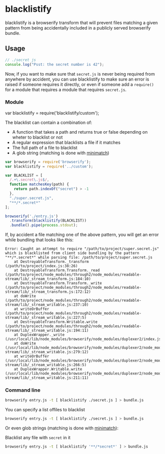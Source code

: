 # blacklistify

blacklistify is a browserify transform that will prevent files matching a given pattern from being accidentally included in a publicly served browserify bundle.

## Usage

```js
// ./secret js
console.log("Psst: the secret number is 42");
```

Now, if you want to make sure that `secret.js` is never being required from anywhere by accident, you can use blacklistify to make sure an error is raised if someone requires it directly, or even if someone add a `require()` for a module that requires a module that requires `secret.js`.

### Module

var blacklistify = require('blacklistify/custom');

The blacklist can contain a combination of:
  - A function that takes a path and returns true or false depending on wheter to blacklist or not
  - A regular expression that blacklists a file if it matches
  - The full path of a file to blacklist
  - A glob string (matching is done with [minimatch](https://www.npmjs.org/package/minimatch))

``` javascript
var browserify = require('browserify');
var blacklistify = require('../custom');

var BLACKLIST = [
  /.+\.secret\.js$/,
  function matchesKey(path) {
    return path.indexOf("secret") > -1
  },
  "./super.secret.js",
  "**/*.secret*"
];

browserify('./entry.js')
  .transform(blacklistify(BLACKLIST))
  .bundle().pipe(process.stdout);
```

If, by accident a file matching one of the above pattern, you will get an error while bundling that looks like this:

```
Error: Caught an attempt to require "/path/to/project/super.secret.js" which is blacklisted from client side bundling by the pattern "**/*.secret*" while parsing file: /path/to/project/super.secret.js
    at DestroyableTransform._transform (/path/to/project/index.js:38:26)
    at DestroyableTransform.Transform._read (/path/to/project/node_modules/through2/node_modules/readable-stream/lib/_stream_transform.js:184:10)
    at DestroyableTransform.Transform._write (/path/to/project/node_modules/through2/node_modules/readable-stream/lib/_stream_transform.js:172:12)
    at doWrite (/path/to/project/node_modules/through2/node_modules/readable-stream/lib/_stream_writable.js:237:10)
    at writeOrBuffer (/path/to/project/node_modules/through2/node_modules/readable-stream/lib/_stream_writable.js:227:5)
    at DestroyableTransform.Writable.write (/path/to/project/node_modules/through2/node_modules/readable-stream/lib/_stream_writable.js:194:11)
    at DuplexWrapper._write (/usr/local/lib/node_modules/browserify/node_modules/duplexer2/index.js:57:18)
    at doWrite (/usr/local/lib/node_modules/browserify/node_modules/duplexer2/node_modules/readable-stream/lib/_stream_writable.js:279:12)
    at writeOrBuffer (/usr/local/lib/node_modules/browserify/node_modules/duplexer2/node_modules/readable-stream/lib/_stream_writable.js:266:5)
    at DuplexWrapper.Writable.write (/usr/local/lib/node_modules/browserify/node_modules/duplexer2/node_modules/readable-stream/lib/_stream_writable.js:211:11)
```

### Command line

``` bash
browserify entry.js -t [ blacklistify ./secret.js ] > bundle.js
```

You can specify a list offiles to blacklist

``` bash
browserify entry.js -t [ blacklistify ./secret.js ] > bundle.js
```

Or even glob strings (matching is done with [minimatch](https://www.npmjs.org/package/minimatch)):

Blacklist any file with `secret` in it

``` bash
browserify entry.js -t [ blacklistify '**/*secret*' ] > bundle.js
```
